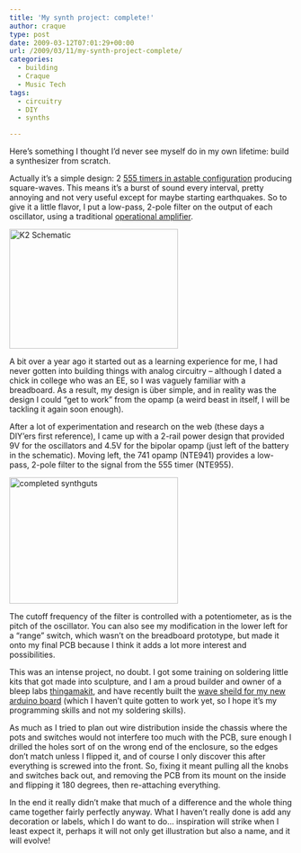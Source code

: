 ```yaml
---
title: 'My synth project: complete!'
author: craque
type: post
date: 2009-03-12T07:01:29+00:00
url: /2009/03/11/my-synth-project-complete/
categories:
  - building
  - Craque
  - Music Tech
tags:
  - circuitry
  - DIY
  - synths

---
```

Here&#8217;s something I thought I&#8217;d never see myself do in my own lifetime: build a synthesizer from scratch.

Actually it&#8217;s a simple design: 2 <a href="http://en.wikipedia.org/wiki/555_timer#Astable_mode" target="_blank">555 timers in astable configuration</a> producing square-waves. This means it&#8217;s a burst of sound every interval, pretty annoying and not very useful except for maybe starting earthquakes. So to give it a little flavor, I put a low-pass, 2-pole filter on the output of each oscillator, using a traditional <a href="http://en.wikipedia.org/wiki/Opamp" target="_blank">operational amplifier</a>.

<a href="http://craque.net/my/K2.jpg" target="_blank"><img class="size-medium wp-image-270 alignleft" title="K2 Schematic" src="https://sounding.com/blog/wp-content/uploads/2009/03/k22_schematic-300x213.jpg" alt="K2 Schematic" width="300" height="213" srcset="https://sounding.com/blog/wp-content/uploads/2009/03/k22_schematic-300x213.jpg 300w, https://sounding.com/blog/wp-content/uploads/2009/03/k22_schematic-1024x729.jpg 1024w, https://sounding.com/blog/wp-content/uploads/2009/03/k22_schematic.jpg 1434w" sizes="(max-width: 300px) 100vw, 300px" /></a>

A bit over a year ago it started out as a learning experience for me, I had never gotten into building things with analog circuitry &#8211; although I dated a chick in college who was an EE, so I was vaguely familiar with a breadboard. As a result, my design is über simple, and in reality was the design I could &#8220;get to work&#8221; from the opamp (a weird beast in itself, I will be tackling it again soon enough).

After a lot of experimentation and research on the web (these days a DIY&#8217;ers first reference), I came up with a 2-rail power design that provided 9V for the oscillators and 4.5V for the bipolar opamp (just left of the battery in the schematic). Moving left, the 741 opamp (NTE941) provides a low-pass, 2-pole filter to the signal from the 555 timer (NTE955).

<img class="size-medium wp-image-271 alignright" title="synthguts" src="https://sounding.com/blog/wp-content/uploads/2009/03/img_2465-300x225.jpg" alt="completed synthguts" width="300" height="225" srcset="https://sounding.com/blog/wp-content/uploads/2009/03/img_2465-300x225.jpg 300w, https://sounding.com/blog/wp-content/uploads/2009/03/img_2465.jpg 640w" sizes="(max-width: 300px) 100vw, 300px" /> 

The cutoff frequency of the filter is controlled with a potentiometer, as is the pitch of the oscillator. You can also see my modification in the lower left for a &#8220;range&#8221; switch, which wasn&#8217;t on the breadboard prototype, but made it onto my final PCB because I think it adds a lot more interest and possibilities.

This was an intense project, no doubt. I got some training on soldering little kits that got made into sculpture, and I am a proud builder and owner of a bleep labs <a href="http://bleeplabs.com/thingamakit/" target="_blank">thingamakit</a>, and have recently built the <a href="http://www.ladyada.net/make/waveshield/" target="_blank">wave sheild for my new arduino board</a> (which I haven&#8217;t quite gotten to work yet, so I hope it&#8217;s my programming skills and not my soldering skills).

As much as I tried to plan out wire distribution inside the chassis where the pots and switches would not interfere too much with the PCB, sure enough I drilled the holes sort of on the wrong end of the enclosure, so the edges don&#8217;t match unless I flipped it, and of course I only discover this after everything is screwed into the front. So, fixing it meant pulling all the knobs and switches back out, and removing the PCB from its mount on the inside and flipping it 180 degrees, then re-attaching everything.

In the end it really didn&#8217;t make that much of a difference and the whole thing came together fairly perfectly anyway. What I haven&#8217;t really done is add any decoration or labels, which I do want to do&#8230; inspiration will strike when I least expect it, perhaps it will not only get illustration but also a name, and it will evolve!